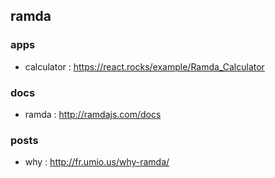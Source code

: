 ## ramda

### apps
- calculator : https://react.rocks/example/Ramda_Calculator

### docs
- ramda : http://ramdajs.com/docs

### posts
- why : http://fr.umio.us/why-ramda/
